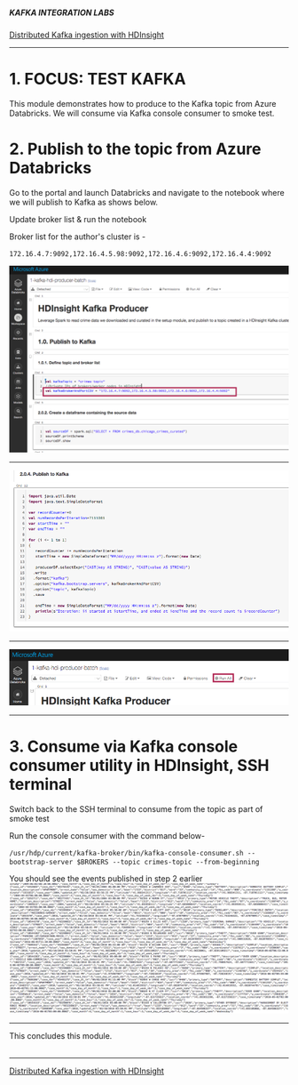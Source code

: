 ##### KAFKA INTEGRATION LABS

[Distributed Kafka ingestion with HDInsight](README.md)
<hr>


# 1. FOCUS: TEST KAFKA 

This module demonstrates how to produce to the Kafka topic from Azure Databricks.  We will consume via Kafka console consumer to smoke test.<br>

# 2. Publish to the topic from Azure Databricks

Go to the portal and launch Databricks and navigate to the notebook where we will publish to Kafka as shows below.<br>

Update broker list & run the notebook

Broker list for the author's cluster is -
```
172.16.4.7:9092,172.16.4.5.98:9092,172.16.4.6:9092,172.16.4.4:9092
```

![HDI-45](../images/HDI-45.png)
<br><hr>

![HDI-46](../images/HDI-46.png)
<br><hr>

![HDI-47](../images/HDI-47.png)
<br><hr>


# 3. Consume via Kafka console consumer utility in HDInsight, SSH terminal

Switch back to the SSH terminal to consume from the topic as part of smoke test

Run the console consumer with the command below-
```
/usr/hdp/current/kafka-broker/bin/kafka-console-consumer.sh --bootstrap-server $BROKERS --topic crimes-topic --from-beginning
```

You should see the events published in step 2 earlier
![HDI-49](../images/HDI-49.png)
<br><hr>

This concludes this module.<br><br>

<hr>

[Distributed Kafka ingestion with HDInsight](README.md)

